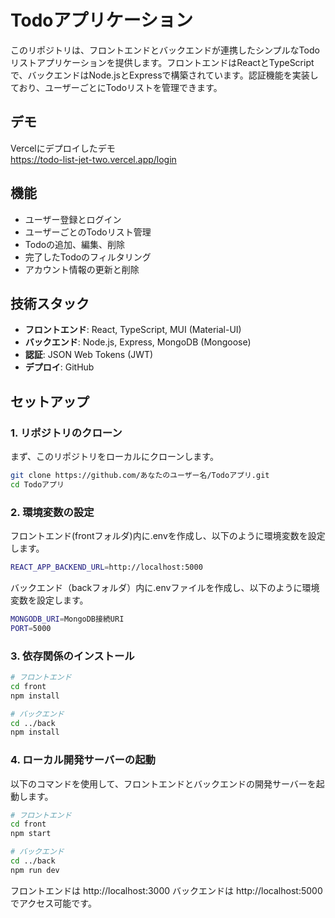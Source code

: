# Todoアプリケーション

このリポジトリは、フロントエンドとバックエンドが連携したシンプルなTodoリストアプリケーションを提供します。フロントエンドはReactとTypeScriptで、バックエンドはNode.jsとExpressで構築されています。認証機能を実装しており、ユーザーごとにTodoリストを管理できます。

## デモ
Vercelにデプロイしたデモ  
https://todo-list-jet-two.vercel.app/login

## 機能

- ユーザー登録とログイン
- ユーザーごとのTodoリスト管理
- Todoの追加、編集、削除
- 完了したTodoのフィルタリング
- アカウント情報の更新と削除

## 技術スタック

- **フロントエンド**: React, TypeScript, MUI (Material-UI)
- **バックエンド**: Node.js, Express, MongoDB (Mongoose)
- **認証**: JSON Web Tokens (JWT)
- **デプロイ**: GitHub

## セットアップ

### 1. リポジトリのクローン

まず、このリポジトリをローカルにクローンします。

```bash
git clone https://github.com/あなたのユーザー名/Todoアプリ.git
cd Todoアプリ
```

### 2. 環境変数の設定
フロントエンド(frontフォルダ)内に.envを作成し、以下のように環境変数を設定します。
```bash
REACT_APP_BACKEND_URL=http://localhost:5000
```

バックエンド（backフォルダ）内に.envファイルを作成し、以下のように環境変数を設定します。

```bash
MONGODB_URI=MongoDB接続URI
PORT=5000
```

### 3. 依存関係のインストール

```bash
# フロントエンド
cd front
npm install

# バックエンド
cd ../back
npm install
```

### 4. ローカル開発サーバーの起動
以下のコマンドを使用して、フロントエンドとバックエンドの開発サーバーを起動します。

```bash
# フロントエンド
cd front
npm start

# バックエンド
cd ../back
npm run dev
```

フロントエンドは http://localhost:3000
バックエンドは http://localhost:5000
でアクセス可能です。
